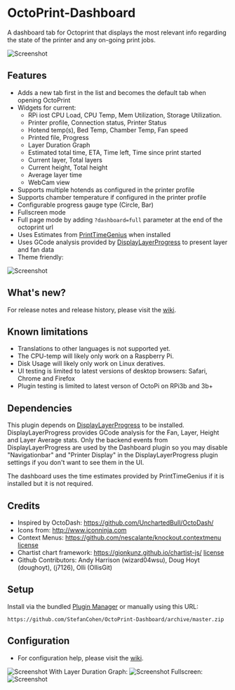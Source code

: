 # OctoPrint-Dashboard

A dashboard tab for Octoprint that displays the most relevant info regarding the state of the printer and any on-going print jobs.

![Screenshot](https://github.com/StefanCohen/OctoPrint-Dashboard/blob/master/screenshot.png)

## Features

* Adds a new tab first in the list and becomes the default tab when opening OctoPrint
* Widgets for current:
    * RPi iost CPU Load, CPU Temp, Mem Utilization, Storage Utilization.   
    * Printer profile, Connection status, Printer Status
    * Hotend temp(s), Bed Temp, Chamber Temp, Fan speed
    * Printed file, Progress
    * Layer Duration Graph 
    * Estimated total time, ETA, Time left, Time since print started
    * Current layer, Total layers
    * Current height, Total height
    * Average layer time
    * WebCam view
* Supports multiple hotends as configured in the printer profile
* Supports chamber temperature if configured in the printer profile
* Configurable progress gauge type (Circle, Bar) 
* Fullscreen mode
* Full page mode by adding `?dashboard=full` parameter at the end of the octoprint url
* Uses Estimates from [PrintTimeGenius](https://plugins.octoprint.org/plugins/PrintTimeGenius/) when installed
* Uses GCode analysis provided by [DisplayLayerProgress](https://plugins.octoprint.org/plugins/DisplayLayerProgress/) to present layer and fan data 
* Theme friendly:

![Screenshot](https://github.com/StefanCohen/OctoPrint-Dashboard/blob/master/screenshot-theme.png)

## What's new?
For release notes and release history, please visit the [wiki](https://github.com/StefanCohen/OctoPrint-Dashboard/wiki).

## Known limitations
* Translations to other languages is not supported yet.
* The CPU-temp will likely only work on a Raspberry Pi. 
* Disk Usage will likely only work on Linux deratives.
* UI testing is limited to latest versions of desktop browsers: Safari, Chrome and Firefox
* Plugin testing is limited to latest verson of OctoPi on RPi3b and 3b+ 

## Dependencies

This plugin depends on [DisplayLayerProgress](https://plugins.octoprint.org/plugins/DisplayLayerProgress/) to be installed. DisplayLayerProgress provides GCode analysis for the Fan, Layer, Height and Layer Average stats. Only the backend events from DisplayLayerProgress are used by the Dashboard plugin so you may disable "Navigationbar" and "Printer Display" in the DisplayLayerProgress plugin settings if you don't want to see them in the UI. 

The dashboard uses the time estimates provided by PrintTimeGenius if it is installed but it is not required.

## Credits

* Inspired by OctoDash: https://github.com/UnchartedBull/OctoDash/
* Icons from: http://www.iconninja.com
* Context Menus: https://github.com/nescalante/knockout.contextmenu [license](https://github.com/nescalante/knockout.contextmenu/blob/master/LICENSE)
* Chartist chart framework: https://gionkunz.github.io/chartist-js/ [license](https://github.com/gionkunz/chartist-js/blob/master/LICENSE-WTFPL)
* Github Contributors: Andy Harrison (wizard04wsu), Doug Hoyt (doughoyt), (j7126), Olli (OllisGit) 

## Setup

Install via the bundled [Plugin Manager](https://github.com/foosel/OctoPrint/wiki/Plugin:-Plugin-Manager) or manually using this URL:

    https://github.com/StefanCohen/OctoPrint-Dashboard/archive/master.zip

## Configuration

* For configuration help, please visit the [wiki](https://github.com/StefanCohen/OctoPrint-Dashboard/wiki).

![Screenshot](https://github.com/StefanCohen/OctoPrint-Dashboard/blob/master/screenshot-theme2.png)
With Layer Duration Graph:
![Screenshot](https://github.com/StefanCohen/OctoPrint-Dashboard/blob/master/screenshot-graph.png)
Fullscreen:
![Screenshot](https://github.com/StefanCohen/OctoPrint-Dashboard/blob/master/screenshot-fullscreen.png)

